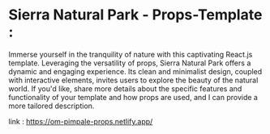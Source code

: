 # Sierra Natural Park - Props-Template :
Immerse yourself in the tranquility of nature with this captivating React.js template. Leveraging the versatility of props, Sierra Natural Park offers a dynamic and engaging experience. Its clean and minimalist design, coupled with interactive elements, invites users to explore the beauty of the natural world.
If you'd like, share more details about the specific features and functionality of your template and how props are used, and I can provide a more tailored description.

link : https://om-pimpale-props.netlify.app/
